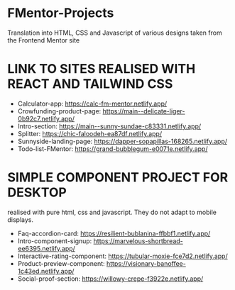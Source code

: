 # FMentor-Projects

Translation into HTML, CSS and Javascript of various designs taken from the Frontend Mentor site

# LINK TO SITES REALISED WITH REACT AND TAILWIND CSS

- Calculator-app: https://calc-fm-mentor.netlify.app/
- Crowfunding-product-page: https://main--delicate-liger-0b92c7.netlify.app/
- Intro-section: https://main--sunny-sundae-c83331.netlify.app/
- Splitter: https://chic-faloodeh-ea87df.netlify.app/
- Sunnyside-landing-page: https://dapper-sopapillas-168265.netlify.app/
- Todo-list-FMentor: https://grand-bubblegum-e0071e.netlify.app/

# SIMPLE COMPONENT PROJECT FOR DESKTOP

realised with pure html, css and javascript.
They do not adapt to mobile displays.

- Faq-accordion-card: https://resilient-bublanina-ffbbf1.netlify.app/
- Intro-component-signup: https://marvelous-shortbread-ee6395.netlify.app/
- Interactive-rating-component: https://tubular-moxie-fce7d2.netlify.app/
- Product-preview-component: https://visionary-banoffee-1c43ed.netlify.app/
- Social-proof-section: https://willowy-crepe-f3922e.netlify.app/

